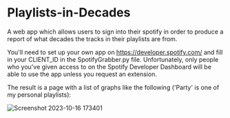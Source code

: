 # Playlists-in-Decades
A web app which allows users to sign into their spotify in order to produce a report of what decades the tracks in their playlists are from.

You'll need to set up your own app on https://developer.spotify.com/ and fill in your CLIENT_ID in the SpotifyGrabber.py file. Unfortunately, only people who you've given access to on the Spotify Developer Dashboard
will be able to use the app unless you request an extension.

The result is a page with a list of graphs like the following ('Party' is one of my personal playlists):

![Screenshot 2023-10-16 173401](https://github.com/senchynd/Playlists-in-Decades/assets/102348805/46472cbc-a323-496a-9eb6-dd03e420fd62)
